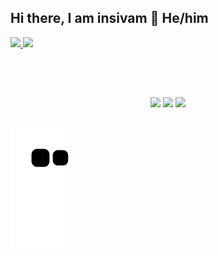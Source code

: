 ## Hi there, I am insivam 👋 He/him
 <div>
  <a href="https://github.com/Insivam">
  <img height="150em" src="https://github-readme-stats.vercel.app/api?username=Insivam&show_icons=true&theme=tokyonight&include_all_commits=true&count_private=true"/>
  <img height="150em" src="https://github-readme-stats.vercel.app/api/top-langs/?username=insivam&layout=compact&langs_count=7&theme=tokyonight"/>
</div>

<div style="display: inline_block"><br>
 
  ##
<div style="display: inline_block"><br>
 
<p align="center">
 <a href="https://www.linkedin.com/in/vitor-edsr/" target="_blank"><img src="https://img.shields.io/badge/-LinkedIn-%230077B5?style=for-the-badge&logo=linkedin&logoColor=white" target="_blank"></a>
  <a href = "mailto:vitor.edsr@gmail.com"><img src="https://img.shields.io/badge/-Gmail-%23333?style=for-the-badge&logo=gmail&logoColor=white" target="_blank"></a>
  <a href="https://discordapp.com/users/507330590467424257" target="_blank"><img src="https://img.shields.io/badge/Discord-7289DA?style=for-the-badge&logo=discord&logoColor=white" target="_blank"></a>
</p>
 
  ##

![Snake animation](https://github.com/Insivam/Insivam/blob/output/github-contribution-grid-snake.svg)
